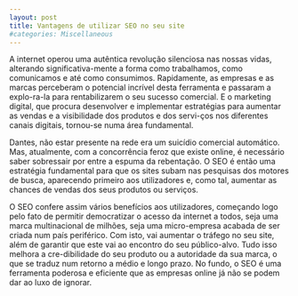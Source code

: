 ```yaml
---
layout: post
title: Vantagens de utilizar SEO no seu site
#categories: Miscellaneous
---
```


A internet operou uma autêntica revolução silenciosa nas nossas vidas, alterando significativa-mente a forma como trabalhamos, como comunicamos e até como consumimos. Rapidamente, as empresas e as marcas perceberam o potencial incrível desta ferramenta e passaram a explo-ra-la para rentabilizarem o seu sucesso comercial. E o marketing digital, que procura desenvolver e implementar estratégias para aumentar as vendas e a visibilidade dos produtos e dos servi-ços nos diferentes canais digitais, tornou-se numa área fundamental.

Dantes, não estar presente na rede era um suicídio comercial automático. Mas, atualmente, com a concorrência feroz que existe online, é necessário saber sobressair por entre a espuma da rebentação. O SEO é então uma estratégia fundamental para que os sites subam nas pesquisas dos motores de busca, aparecendo primeiro aos utilizadores e, como tal, aumentar as chances de vendas dos seus produtos ou serviços.

O SEO confere assim vários benefícios aos utilizadores, começando logo pelo fato de permitir democratizar o acesso da internet a todos, seja uma marca multinacional de milhões, seja uma micro-empresa acabada de ser criada num país periférico. Com isto, vai aumentar o tráfego no seu site, além de garantir que este vai ao encontro do seu público-alvo. Tudo isso melhora a cre-dibilidade do seu produto ou a autoridade da sua marca, o que se traduz num retorno a médio e longo prazo. No fundo, o SEO é uma ferramenta poderosa e eficiente que as empresas online já não se podem dar ao luxo de ignorar.
